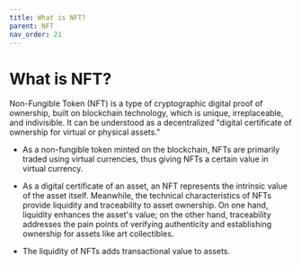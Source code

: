```yaml
---
title: What is NFT?
parent: NFT
nav_order: 21
---
```


# What is NFT?

Non-Fungible Token (NFT) is a type of cryptographic digital proof of ownership, built on blockchain technology, which is unique, irreplaceable, and indivisible. It can be understood as a decentralized "digital certificate of ownership for virtual or physical assets."


- As a non-fungible token minted on the blockchain, NFTs are primarily traded using virtual currencies, thus giving NFTs a certain value in virtual currency.


- As a digital certificate of an asset, an NFT represents the intrinsic value of the asset itself. Meanwhile, the technical characteristics of NFTs provide liquidity and traceability to asset ownership. On one hand, liquidity enhances the asset's value; on the other hand, traceability addresses the pain points of verifying authenticity and establishing ownership for assets like art collectibles.


- The liquidity of NFTs adds transactional value to assets.
